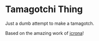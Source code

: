 # Tamagotchi Thing

Just a dumb attempt to make a tamagotch.

Based on the amazing work of [jcrona](https://github.com/jcrona)!

